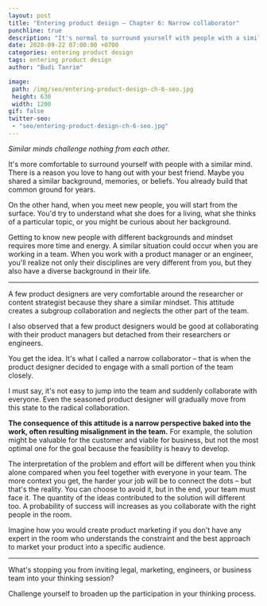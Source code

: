 ```yaml
---
layout: post
title: "Entering product design – Chapter 6: Narrow collaborator"
punchline: true
description: "It's normal to surround yourself with people with a similar mind. There is a reason you love to hang out with your best friend. Maybe you shared a similar background, memories, or beliefs. You already build that common ground for years."
date: 2020-09-22 07:00:00 +0700
categories: entering product design
tags: entering product design
author: "Budi Tanrim"

image:
 path: /img/seo/entering-product-design-ch-6-seo.jpg
 height: 630
 width: 1200
gif: false
twitter-seo: 
 - "seo/entering-product-design-ch-6-seo.jpg"
---
```


_Similar minds challenge nothing from each other._

It's more comfortable to surround yourself with people with a similar mind. There is a reason you love to hang out with your best friend. Maybe you shared a similar background, memories, or beliefs. You already build that common ground for years.

On the other hand, when you meet new people, you will start from the surface. You'd try to understand what she does for a living, what she thinks of a particular topic, or you might be curious about her background.

Getting to know new people with different backgrounds and mindset requires more time and energy. A similar situation could occur when you are working in a team. When you work with a product manager or an engineer, you'll realize not only their disciplines are very different from you, but they also have a diverse background in their life.

---

A few product designers are very comfortable around the researcher or content strategist because they share a similar mindset. This attitude creates a subgroup collaboration and neglects the other part of the team.

I also observed that a few product designers would be good at collaborating with their product managers but detached from their researchers or engineers.

You get the idea. It's what I called a narrow collaborator – that is when the product designer decided to engage with a small portion of the team closely.

I must say, it's not easy to jump into the team and suddenly collaborate with everyone. Even the seasoned product designer will gradually move from this state to the radical collaboration.

**The consequence of this attitude is a narrow perspective baked into the work, often resulting misalignment in the team.** For example, the solution might be valuable for the customer and viable for business, but not the most optimal one for the goal because the feasibility is heavy to develop.

The interpretation of the problem and effort will be different when you think alone compared when you feel together with everyone in your team. The more context you get, the harder your job will be to connect the dots – but that's the reality. You can choose to avoid it, but in the end, your team must face it. The quantity of the ideas contributed to the solution will different too. A probability of success will increases as you collaborate with the right people in the room.

Imagine how you would create product marketing if you don't have any expert in the room who understands the constraint and the best approach to market your product into a specific audience.

---

What's stopping you from inviting legal, marketing, engineers, or business team into your thinking session?

Challenge yourself to broaden up the participation in your thinking process. 








